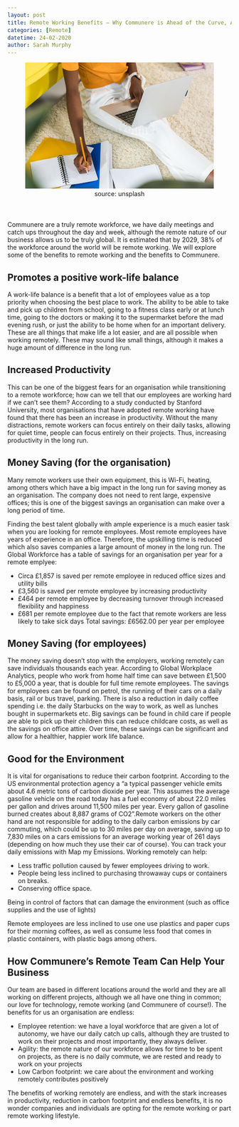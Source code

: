 ```yaml
---
layout: post
title: Remote Working Benefits – Why Communere is Ahead of the Curve, And Why This Will Benefit Your Organisation.
categories: [Remote]
datetime: 24-02-2020
author: Sarah Murphy
---
```


<figure>
<img src="/images/remote_working_benefits.png" />
  <figcaption style="text-align: center;">source: unsplash</figcaption>
</figure>

Communere are a truly remote workforce, we have daily meetings and catch ups throughout the day and week, although the remote nature of our business allows us to be truly global. It is estimated that by 2029, 38% of the workforce around the world will be remote working. We will explore some of the benefits to remote working and the benefits to Communere.

## Promotes a positive work-life balance

A work-life balance is a benefit that a lot of employees value as a top priority when choosing the best place to work. The ability to be able to take and pick up children from school, going to a fitness class early or at lunch time, going to the doctors or making it to the supermarket before the mad evening rush, or just the ability to be home when for an important delivery. These are all things that make life a lot easier, and are all possible when working remotely. These may sound like small things, although it makes a huge amount of difference in the long run.

## Increased Productivity

This can be one of the biggest fears for an organisation while transitioning to a remote workforce; how can we tell that our employees are working hard if we can’t see them? According to a study conducted by Stanford University, most organisations that have adopted remote working have found that there has been an increase in productivity. Without the many distractions, remote workers can focus entirely on their daily tasks, allowing for quiet time, people can focus entirely on their projects. Thus, increasing productivity in the long run.

## Money Saving (for the organisation)

Many remote workers use their own equipment, this is Wi-Fi, heating, among others which have a big impact in the long run for saving money as an organisation. The company does not need to rent large, expensive offices; this is one of the biggest savings an organisation can make over a long period of time.

Finding the best talent globally with ample experience is a much easier task when you are looking for remote employees. Most remote employees have years of experience in an office. Therefore, the upskilling time is reduced which also saves companies a large amount of money in the long run. The Global Workforce has a table of savings for an organisation per year for a remote emplyee:

- Circa £1,857 is saved per remote employee in reduced office sizes and utility bills
- £3,560 is saved per remote employee by increasing productivity
- £464 per remote employee by decreasing turnover through increased flexibility and happiness
- £681 per remote employee due to the fact that remote workers are less likely to take sick days
  Total savings: £6562.00 per year per employee

## Money Saving (for employees)

The money saving doesn’t stop with the employers, working remotely can save individuals thousands each year. According to Global Workplace Analytics, people who work from home half time can save between £1,500 to £5,000 a year, that is double for full time remote employees. The savings for employees can be found on petrol, the running of their cars on a daily basis, rail or bus travel, parking. There is also a reduction in daily coffee spending i.e. the daily Starbucks on the way to work, as well as lunches bought in supermarkets etc. Big savings can be found in child care if people are able to pick up their children this can reduce childcare costs, as well as the savings on office attire. Over time, these savings can be significant and allow for a healthier, happier work life balance.

## Good for the Environment

It is vital for organisations to reduce their carbon footprint. According to the US environmental protection agency a “a typical passenger vehicle emits about 4.6 metric tons of carbon dioxide per year. This assumes the average gasoline vehicle on the road today has a fuel economy of about 22.0 miles per gallon and drives around 11,500 miles per year. Every gallon of gasoline burned creates about 8,887 grams of CO2”.Remote workers on the other hand are not responsible for adding to the daily carbon emissions by car commuting, which could be up to 30 miles per day on average, saving up to 7,830 miles on a cars emissions for an average working year of 261 days (depending on how much they use their car of course). You can track your daily emissions with Map my Emissions. Working remotely can help:

- Less traffic pollution caused by fewer employees driving to work.
- People being less inclined to purchasing throwaway cups or containers on breaks.
- Conserving office space.

Being in control of factors that can damage the environment (such as office supplies and the use of lights)

Remote employees are less inclined to use one use plastics and paper cups for their morning coffees, as well as consume less food that comes in plastic containers, with plastic bags among others.

## How Communere’s Remote Team Can Help Your Business

Our team are based in different locations around the world and they are all working on different projects, although we all have one thing in common; our love for technology, remote working (and Communere of course!). The benefits for us an organisation are endless:

- Employee retention: we have a loyal workforce that are given a lot of autonomy, we have our daily catch up calls, although they are trusted to work on their projects and most importantly, they always deliver.
- Agility: the remote nature of our workforce allows for time to be spent on projects, as there is no daily commute, we are rested and ready to work on your projects
- Low Carbon footprint: we care about the environment and working remotely contributes positively

The benefits of working remotely are endless, and with the stark increases in productivity, reduction in carbon footprint and endless benefits, it is no wonder companies and individuals are opting for the remote working or part remote working lifestyle.
